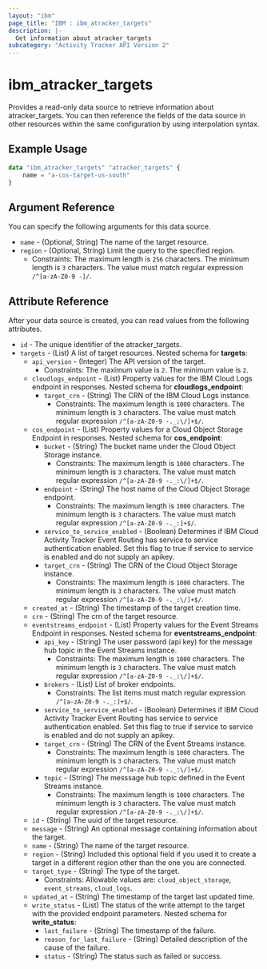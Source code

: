 ```yaml
---
layout: "ibm"
page_title: "IBM : ibm_atracker_targets"
description: |-
  Get information about atracker_targets
subcategory: "Activity Tracker API Version 2"
---
```


# ibm_atracker_targets

Provides a read-only data source to retrieve information about atracker_targets. You can then reference the fields of the data source in other resources within the same configuration by using interpolation syntax.

## Example Usage

```terraform
data "ibm_atracker_targets" "atracker_targets" {
	name = "a-cos-target-us-south"
}
```

## Argument Reference

You can specify the following arguments for this data source.

* `name` - (Optional, String) The name of the target resource.
* `region` - (Optional, String) Limit the query to the specified region.
  * Constraints: The maximum length is `256` characters. The minimum length is `3` characters. The value must match regular expression `/^[a-zA-Z0-9 -]/`.

## Attribute Reference

After your data source is created, you can read values from the following attributes.

* `id` - The unique identifier of the atracker_targets.
* `targets` - (List) A list of target resources.
Nested schema for **targets**:
	* `api_version` - (Integer) The API version of the target.
	  * Constraints: The maximum value is `2`. The minimum value is `2`.
	* `cloudlogs_endpoint` - (List) Property values for the IBM Cloud Logs endpoint in responses.
	Nested schema for **cloudlogs_endpoint**:
		* `target_crn` - (String) The CRN of the IBM Cloud Logs instance.
		  * Constraints: The maximum length is `1000` characters. The minimum length is `3` characters. The value must match regular expression `/^[a-zA-Z0-9 -._:\/]+$/`.
	* `cos_endpoint` - (List) Property values for a Cloud Object Storage Endpoint in responses.
	Nested schema for **cos_endpoint**:
		* `bucket` - (String) The bucket name under the Cloud Object Storage instance.
		  * Constraints: The maximum length is `1000` characters. The minimum length is `3` characters. The value must match regular expression `/^[a-zA-Z0-9 -._:\/]+$/`.
		* `endpoint` - (String) The host name of the Cloud Object Storage endpoint.
		  * Constraints: The maximum length is `1000` characters. The minimum length is `3` characters. The value must match regular expression `/^[a-zA-Z0-9 -._:]+$/`.
		* `service_to_service_enabled` - (Boolean) Determines if IBM Cloud Activity Tracker Event Routing has service to service authentication enabled. Set this flag to true if service to service is enabled and do not supply an apikey.
		* `target_crn` - (String) The CRN of the Cloud Object Storage instance.
		  * Constraints: The maximum length is `1000` characters. The minimum length is `3` characters. The value must match regular expression `/^[a-zA-Z0-9 -._:\/]+$/`.
	* `created_at` - (String) The timestamp of the target creation time.
	* `crn` - (String) The crn of the target resource.
	* `eventstreams_endpoint` - (List) Property values for the Event Streams Endpoint in responses.
	Nested schema for **eventstreams_endpoint**:
		* `api_key` - (String) The user password (api key) for the message hub topic in the Event Streams instance.
		  * Constraints: The maximum length is `1000` characters. The minimum length is `3` characters. The value must match regular expression `/^[a-zA-Z0-9 -._:\/]+$/`.
		* `brokers` - (List) List of broker endpoints.
		  * Constraints: The list items must match regular expression `/^[a-zA-Z0-9 -._:]+$/`.
		* `service_to_service_enabled` - (Boolean) Determines if IBM Cloud Activity Tracker Event Routing has service to service authentication enabled. Set this flag to true if service to service is enabled and do not supply an apikey.
		* `target_crn` - (String) The CRN of the Event Streams instance.
		  * Constraints: The maximum length is `1000` characters. The minimum length is `3` characters. The value must match regular expression `/^[a-zA-Z0-9 -._:\/]+$/`.
		* `topic` - (String) The messsage hub topic defined in the Event Streams instance.
		  * Constraints: The maximum length is `1000` characters. The minimum length is `3` characters. The value must match regular expression `/^[a-zA-Z0-9 -._:\/]+$/`.
	* `id` - (String) The uuid of the target resource.
	* `message` - (String) An optional message containing information about the target.
	* `name` - (String) The name of the target resource.
	* `region` - (String) Included this optional field if you used it to create a target in a different region other than the one you are connected.
	* `target_type` - (String) The type of the target.
	  * Constraints: Allowable values are: `cloud_object_storage`, `event_streams`, `cloud_logs`.
	* `updated_at` - (String) The timestamp of the target last updated time.
	* `write_status` - (List) The status of the write attempt to the target with the provided endpoint parameters.
	Nested schema for **write_status**:
		* `last_failure` - (String) The timestamp of the failure.
		* `reason_for_last_failure` - (String) Detailed description of the cause of the failure.
		* `status` - (String) The status such as failed or success.
